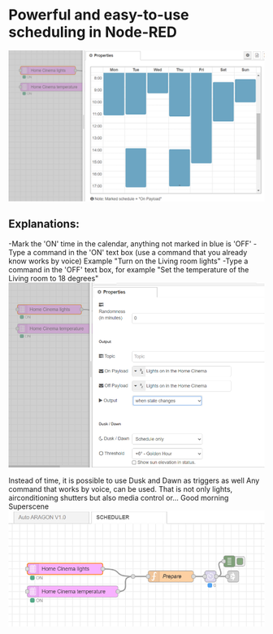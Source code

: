 # Powerful and easy-to-use scheduling in Node-RED
![Calendar](calendar.png)

## Explanations:
-Mark the 'ON' time in the calendar, anything not marked in blue is 'OFF'
-Type a command in the 'ON'  text box (use a command that you already know works by voice) Example "Turn on the Living room lights"
-Type a command in the 'OFF' text box, for example "Set the temperature of the Living room to 18 degrees"
![Propertis](settings.png)

Instead of time, it is possible to use Dusk and Dawn as triggers as well
Any command that works by voice, can be used. That is not only lights, airconditioning shutters but also media control or... Good morning Superscene
![Flow](flow.png)
